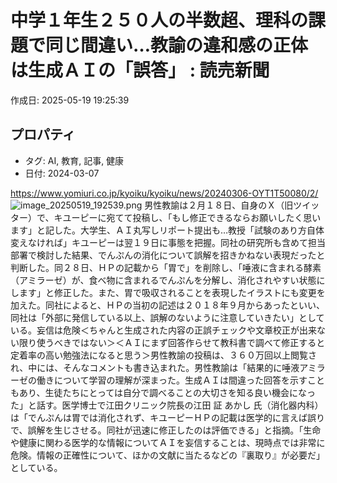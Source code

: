 # 中学１年生２５０人の半数超、理科の課題で同じ間違い…教諭の違和感の正体は生成ＡＩの「誤答」 : 読売新聞

作成日: 2025-05-19 19:25:39

## プロパティ

- タグ: AI, 教育, 記事, 健康
- 日付: 2024-03-07

https://www.yomiuri.co.jp/kyoiku/kyoiku/news/20240306-OYT1T50080/2/
![image_20250519_192539.png](../assets/image_20250519_192539.png)
男性教諭は２月１８日、自身のＸ（旧ツイッター）で、キユーピーに宛てて投稿し、「もし修正できるならお願いしたく思います」と記した。大学生、ＡＩ丸写しリポート提出も…教授「試験のあり方自体変えなければ」キユーピーは翌１９日に事態を把握。同社の研究所も含めて担当部署で検討した結果、でんぷんの消化について誤解を招きかねない表現だったと判断した。同２８日、ＨＰの記載から「胃で」を削除し、「唾液に含まれる酵素（アミラーゼ）が、食べ物に含まれるでんぷんを分解し、消化されやすい状態にします」と修正した。また、胃で吸収されることを表現したイラストにも変更を加えた。同社によると、ＨＰの当初の記述は２０１８年９月からあったといい、同社は「外部に発信している以上、誤解のないように注意していきたい」としている。妄信は危険＜ちゃんと生成された内容の正誤チェックや文章校正が出来ない限り使うべきではない＞＜ＡＩにまず回答作らせて教科書で調べて修正すると定着率の高い勉強法になると思う＞男性教諭の投稿は、３６０万回以上閲覧され、中には、そんなコメントも書き込まれた。男性教諭は「結果的に唾液アミラーゼの働きについて学習の理解が深まった。生成ＡＩは間違った回答を示すこともあり、生徒たちにとっては自分で調べることの大切さを知る良い機会になった」と話す。医学博士で江田クリニック院長の江田  証  あかし   氏（消化器内科）は「でんぷんは胃では消化されず、キユーピーＨＰの記載は医学的に言えば誤りで、誤解を生じさせる。同社が迅速に修正したのは評価できる」と指摘。「生命や健康に関わる医学的な情報についてＡＩを妄信することは、現時点では非常に危険。情報の正確性について、ほかの文献に当たるなどの『裏取り』が必要だ」としている。